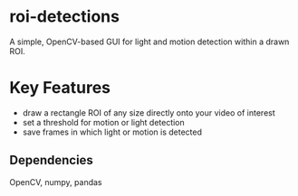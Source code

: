 # roi-detections
A simple, OpenCV-based GUI for light and motion detection within a drawn ROI.

# Key Features
- draw a rectangle ROI of any size directly onto your video of interest
- set a threshold for motion or light detection 
- save frames in which light or motion is detected

## Dependencies
OpenCV, numpy, pandas
